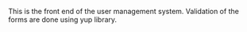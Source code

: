 This is the front end of the user management system.
Validation of the forms are done using yup library.
